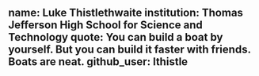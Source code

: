 name: Luke Thistlethwaite
institution: Thomas Jefferson High School for Science and Technology
quote: You can build a boat by yourself. But you can build it faster with friends. Boats are neat. 
github_user: lthistle
---
